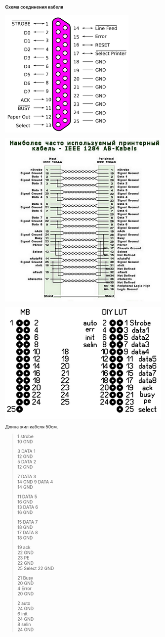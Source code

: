 #### Схема соединения кабеля  

![](https://raw.githubusercontent.com/74ls00/PC/master/%D0%BF%D0%B0%D0%BD%D0%B5%D0%BB%D0%B8/LPT3%2C5/cable/lpt-pin.png)

![](https://raw.githubusercontent.com/74ls00/PC/master/%D0%BF%D0%B0%D0%BD%D0%B5%D0%BB%D0%B8/LPT3%2C5/cable/pinout-ab-cable.png)

![](https://raw.githubusercontent.com/74ls00/PC/master/%D0%BF%D0%B0%D0%BD%D0%B5%D0%BB%D0%B8/LPT3%2C5/cable/lay.GIF)

Длина жил кабеля 50см.


>1  strobe   
>10 GND  
>
>3  DATA 1  
>12 GND  
>5  DATA 2  
>12 GND  
>
>7  DATA 3  
>14 GND
>9  DATA 4  
>14 GND  
>
>11 DATA 5  
>16 GND  
>13 DATA 6  
>16 GND  
>
>15 DATA 7  
>18 GND  
>17 DATA 8  
>18 GND  
>
>19 ack  
>22 GND  
>23 PE  
>22 GND  
>25 Select 
>22 GND  
>
>21 Busy  
>20 GND  
>4  Error  
>20 GND  
>
>2  auto  
>24 GND  
>6  init  
>24 GND  
>8  selin  
>24 GND  